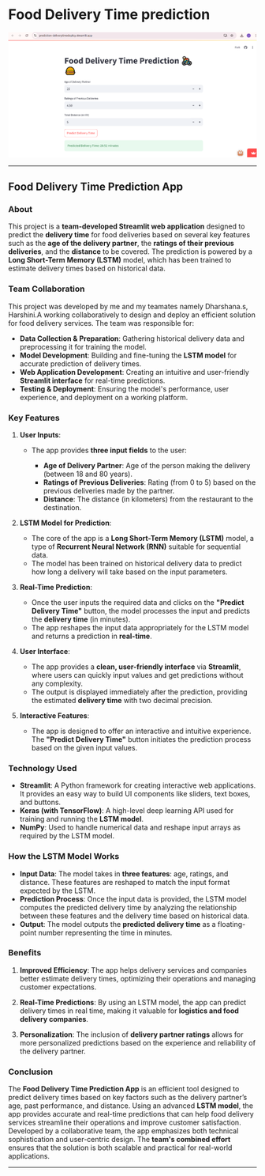 # Food Delivery Time prediction
<img src="Appimage.png" >

---
## **Food Delivery Time Prediction App**

### **About**

This project is a **team-developed Streamlit web application** designed to predict the **delivery time** for food deliveries based on several key features such as the **age of the delivery partner**, the **ratings of their previous deliveries**, and the **distance** to be covered. The prediction is powered by a **Long Short-Term Memory (LSTM)** model, which has been trained to estimate delivery times based on historical data.

### **Team Collaboration**

This project was developed by  me and my teamates namely Dharshana.s, Harshini.A working collaboratively to design and deploy an efficient solution for food delivery services. The team was responsible for:

* **Data Collection & Preparation**: Gathering historical delivery data and preprocessing it for training the model.
* **Model Development**: Building and fine-tuning the **LSTM model** for accurate prediction of delivery times.
* **Web Application Development**: Creating an intuitive and user-friendly **Streamlit interface** for real-time predictions.
* **Testing & Deployment**: Ensuring the model's performance, user experience, and deployment on a working platform.

### **Key Features**

1. **User Inputs**:

   * The app provides **three input fields** to the user:

     * **Age of Delivery Partner**: Age of the person making the delivery (between 18 and 80 years).
     * **Ratings of Previous Deliveries**: Rating (from 0 to 5) based on the previous deliveries made by the partner.
     * **Distance**: The distance (in kilometers) from the restaurant to the destination.

2. **LSTM Model for Prediction**:

   * The core of the app is a **Long Short-Term Memory (LSTM)** model, a type of **Recurrent Neural Network (RNN)** suitable for sequential data.
   * The model has been trained on historical delivery data to predict how long a delivery will take based on the input parameters.

3. **Real-Time Prediction**:

   * Once the user inputs the required data and clicks on the **"Predict Delivery Time"** button, the model processes the input and predicts the **delivery time** (in minutes).
   * The app reshapes the input data appropriately for the LSTM model and returns a prediction in **real-time**.

4. **User Interface**:

   * The app provides a **clean, user-friendly interface** via **Streamlit**, where users can quickly input values and get predictions without any complexity.
   * The output is displayed immediately after the prediction, providing the estimated **delivery time** with two decimal precision.

5. **Interactive Features**:

   * The app is designed to offer an interactive and intuitive experience. The **"Predict Delivery Time"** button initiates the prediction process based on the given input values.

### **Technology Used**

* **Streamlit**: A Python framework for creating interactive web applications. It provides an easy way to build UI components like sliders, text boxes, and buttons.
* **Keras (with TensorFlow)**: A high-level deep learning API used for training and running the **LSTM model**.
* **NumPy**: Used to handle numerical data and reshape input arrays as required by the LSTM model.


### **How the LSTM Model Works**

* **Input Data**: The model takes in **three features**: age, ratings, and distance. These features are reshaped to match the input format expected by the LSTM.
* **Prediction Process**: Once the input data is provided, the LSTM model computes the predicted delivery time by analyzing the relationship between these features and the delivery time based on historical data.
* **Output**: The model outputs the **predicted delivery time** as a floating-point number representing the time in minutes.

### **Benefits**

1. **Improved Efficiency**: The app helps delivery services and companies better estimate delivery times, optimizing their operations and managing customer expectations.

2. **Real-Time Predictions**: By using an LSTM model, the app can predict delivery times in real time, making it valuable for **logistics and food delivery companies**.

3. **Personalization**: The inclusion of **delivery partner ratings** allows for more personalized predictions based on the experience and reliability of the delivery partner.

### **Conclusion**

The **Food Delivery Time Prediction App** is an efficient tool designed to predict delivery times based on key factors such as the delivery partner’s age, past performance, and distance. Using an advanced **LSTM model**, the app provides accurate and real-time predictions that can help food delivery services streamline their operations and improve customer satisfaction. Developed by a collaborative team, the app emphasizes both technical sophistication and user-centric design. The **team's combined effort** ensures that the solution is both scalable and practical for real-world applications.

---


